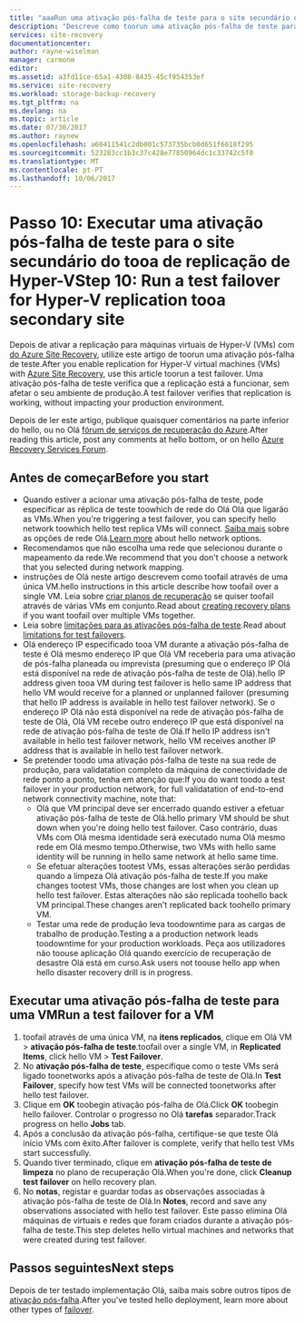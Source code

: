 ```yaml
---
title: "aaaRun uma ativação pós-falha de teste para o site secundário do tooa de replicação de VM de Hyper-V com o Azure Site Recovery | Microsoft Docs"
description: "Descreve como toorun uma ativação pós-falha de teste para tooa de replicação de VM de Hyper-V secundário para o System Center VMM do site com o Azure Site Recovery."
services: site-recovery
documentationcenter: 
author: rayne-wiselman
manager: carmonm
editor: 
ms.assetid: a3fd11ce-65a1-4308-8435-45cf954353ef
ms.service: site-recovery
ms.workload: storage-backup-recovery
ms.tgt_pltfrm: na
ms.devlang: na
ms.topic: article
ms.date: 07/30/2017
ms.author: raynew
ms.openlocfilehash: a60411541c2db001c573735bcb0d651f6618f295
ms.sourcegitcommit: 523283cc1b3c37c428e77850964dc1c33742c5f0
ms.translationtype: MT
ms.contentlocale: pt-PT
ms.lasthandoff: 10/06/2017
---
```

# <a name="step-10-run-a-test-failover-for-hyper-v-replication-tooa-secondary-site"></a><span data-ttu-id="7d01e-103">Passo 10: Executar uma ativação pós-falha de teste para o site secundário do tooa de replicação de Hyper-V</span><span class="sxs-lookup"><span data-stu-id="7d01e-103">Step 10: Run a test failover for Hyper-V replication tooa secondary site</span></span>


<span data-ttu-id="7d01e-104">Depois de ativar a replicação para máquinas virtuais de Hyper-V (VMs) com [do Azure Site Recovery](site-recovery-overview.md), utilize este artigo de toorun uma ativação pós-falha de teste.</span><span class="sxs-lookup"><span data-stu-id="7d01e-104">After you enable replication for Hyper-V virtual machines (VMs) with [Azure Site Recovery](site-recovery-overview.md), use this article toorun a test failover.</span></span> <span data-ttu-id="7d01e-105">Uma ativação pós-falha de teste verifica que a replicação está a funcionar, sem afetar o seu ambiente de produção.</span><span class="sxs-lookup"><span data-stu-id="7d01e-105">A test failover verifies that replication is working, without impacting your production environment.</span></span> 


<span data-ttu-id="7d01e-106">Depois de ler este artigo, publique quaisquer comentários na parte inferior do hello, ou no Olá [fórum de serviços de recuperação do Azure](https://social.msdn.microsoft.com/forums/azure/home?forum=hypervrecovmgr).</span><span class="sxs-lookup"><span data-stu-id="7d01e-106">After reading this article, post any comments at hello bottom, or on hello [Azure Recovery Services Forum](https://social.msdn.microsoft.com/forums/azure/home?forum=hypervrecovmgr).</span></span>


## <a name="before-you-start"></a><span data-ttu-id="7d01e-107">Antes de começar</span><span class="sxs-lookup"><span data-stu-id="7d01e-107">Before you start</span></span>

- <span data-ttu-id="7d01e-108">Quando estiver a acionar uma ativação pós-falha de teste, pode especificar as réplica de teste toowhich de rede do Olá Olá que ligarão as VMs.</span><span class="sxs-lookup"><span data-stu-id="7d01e-108">When you're triggering a test failover, you can specify hello network toowhich hello test replica VMs will connect.</span></span> <span data-ttu-id="7d01e-109">[Saiba mais](site-recovery-test-failover-vmm-to-vmm.md#network-options-in-site-recovery) sobre as opções de rede Olá.</span><span class="sxs-lookup"><span data-stu-id="7d01e-109">[Learn more](site-recovery-test-failover-vmm-to-vmm.md#network-options-in-site-recovery) about hello network options.</span></span>
- <span data-ttu-id="7d01e-110">Recomendamos que não escolha uma rede que selecionou durante o mapeamento da rede.</span><span class="sxs-lookup"><span data-stu-id="7d01e-110">We recommend that you don't choose a network that you selected during network mapping.</span></span>
- <span data-ttu-id="7d01e-111">instruções de Olá neste artigo descrevem como toofail através de uma única VM.</span><span class="sxs-lookup"><span data-stu-id="7d01e-111">hello instructions in this article describe how toofail over a single VM.</span></span> <span data-ttu-id="7d01e-112">Leia sobre [criar planos de recuperação](site-recovery-create-recovery-plans.md) se quiser toofail através de várias VMs em conjunto.</span><span class="sxs-lookup"><span data-stu-id="7d01e-112">Read about [creating recovery plans](site-recovery-create-recovery-plans.md) if you want toofail over multiple VMs together.</span></span>
- <span data-ttu-id="7d01e-113">Leia sobre [limitações para as ativações pós-falha de teste](site-recovery-test-failover-vmm-to-vmm.md#things-to-note).</span><span class="sxs-lookup"><span data-stu-id="7d01e-113">Read about [limitations for test failovers](site-recovery-test-failover-vmm-to-vmm.md#things-to-note).</span></span>
- <span data-ttu-id="7d01e-114">Olá endereço IP especificado tooa VM durante a ativação pós-falha de teste é Olá mesmo endereço IP que Olá VM receberia para uma ativação de pós-falha planeada ou imprevista (presuming que o endereço IP Olá está disponível na rede de ativação pós-falha de teste de Olá).</span><span class="sxs-lookup"><span data-stu-id="7d01e-114">hello IP address given tooa VM during test failover is hello same IP address that hello VM would receive for a planned or unplanned failover (presuming that hello IP address is available in hello test failover network).</span></span> <span data-ttu-id="7d01e-115">Se o endereço IP Olá não está disponível na rede de ativação pós-falha de teste de Olá, Olá VM recebe outro endereço IP que está disponível na rede de ativação pós-falha de teste de Olá.</span><span class="sxs-lookup"><span data-stu-id="7d01e-115">If hello IP address isn't available in hello test failover network, hello VM receives another IP address that is available in hello test failover network.</span></span>
- <span data-ttu-id="7d01e-116">Se pretender toodo uma ativação pós-falha de teste na sua rede de produção, para validatation completo da máquina de conectividade de rede ponto a ponto, tenha em atenção que:</span><span class="sxs-lookup"><span data-stu-id="7d01e-116">If you do want toodo a test failover in your production network, for full validatation of end-to-end network connectivity machine, note that:</span></span>
    - <span data-ttu-id="7d01e-117">Olá que VM principal deve ser encerrado quando estiver a efetuar ativação pós-falha de teste de Olá.</span><span class="sxs-lookup"><span data-stu-id="7d01e-117">hello primary VM should be shut down when you're doing hello test failover.</span></span> <span data-ttu-id="7d01e-118">Caso contrário, duas VMs com Olá mesma identidade será executado numa Olá mesmo rede em Olá mesmo tempo.</span><span class="sxs-lookup"><span data-stu-id="7d01e-118">Otherwise, two VMs with hello same identity will be running in hello same network at hello same time.</span></span> 
    - <span data-ttu-id="7d01e-119">Se efetuar alterações tootest VMs, essas alterações serão perdidas quando a limpeza Olá ativação pós-falha de teste.</span><span class="sxs-lookup"><span data-stu-id="7d01e-119">If you make changes tootest VMs, those changes are lost when you clean up hello test failover.</span></span> <span data-ttu-id="7d01e-120">Estas alterações não são replicada toohello back VM principal.</span><span class="sxs-lookup"><span data-stu-id="7d01e-120">These changes aren't replicated back toohello primary VM.</span></span>
    - <span data-ttu-id="7d01e-121">Testar uma rede de produção leva toodowntime para as cargas de trabalho de produção.</span><span class="sxs-lookup"><span data-stu-id="7d01e-121">Testing a a production network leads toodowntime for your production workloads.</span></span> <span data-ttu-id="7d01e-122">Peça aos utilizadores não toouse aplicação Olá quando exercício de recuperação de desastre Olá está em curso.</span><span class="sxs-lookup"><span data-stu-id="7d01e-122">Ask users not toouse hello app when hello disaster recovery drill is in progress.</span></span>  


## <a name="run-a-test-failover-for-a-vm"></a><span data-ttu-id="7d01e-123">Executar uma ativação pós-falha de teste para uma VM</span><span class="sxs-lookup"><span data-stu-id="7d01e-123">Run a test failover for a VM</span></span>

1. <span data-ttu-id="7d01e-124">toofail através de uma única VM, na **itens replicados**, clique em Olá VM > **ativação pós-falha de teste**.</span><span class="sxs-lookup"><span data-stu-id="7d01e-124">toofail over a single VM, in **Replicated Items**, click hello VM > **Test Failover**.</span></span>
2. <span data-ttu-id="7d01e-125">No **ativação pós-falha de teste**, especifique como o teste VMs será ligado toonetworks após a ativação pós-falha de teste de Olá.</span><span class="sxs-lookup"><span data-stu-id="7d01e-125">In **Test Failover**, specify how test VMs will be connected toonetworks after hello test failover.</span></span> 
3. <span data-ttu-id="7d01e-126">Clique em **OK** toobegin ativação pós-falha de Olá.</span><span class="sxs-lookup"><span data-stu-id="7d01e-126">Click **OK** toobegin hello failover.</span></span> <span data-ttu-id="7d01e-127">Controlar o progresso no Olá **tarefas** separador.</span><span class="sxs-lookup"><span data-stu-id="7d01e-127">Track progress on hello **Jobs** tab.</span></span>
5. <span data-ttu-id="7d01e-128">Após a conclusão da ativação pós-falha, certifique-se que teste Olá início VMs com êxito.</span><span class="sxs-lookup"><span data-stu-id="7d01e-128">After failover is complete, verify that hello test VMs start successfully.</span></span>
6. <span data-ttu-id="7d01e-129">Quando tiver terminado, clique em **ativação pós-falha de teste de limpeza** no plano de recuperação Olá.</span><span class="sxs-lookup"><span data-stu-id="7d01e-129">When you're done, click **Cleanup test failover** on hello recovery plan.</span></span>
7. <span data-ttu-id="7d01e-130">No **notas**, registar e guardar todas as observações associadas à ativação pós-falha de teste de Olá.</span><span class="sxs-lookup"><span data-stu-id="7d01e-130">In **Notes**, record and save any observations associated with hello test failover.</span></span> <span data-ttu-id="7d01e-131">Este passo elimina Olá máquinas de virtuais e redes que foram criados durante a ativação pós-falha de teste.</span><span class="sxs-lookup"><span data-stu-id="7d01e-131">This step deletes hello virtual machines and networks that were created during test failover.</span></span>


## <a name="next-steps"></a><span data-ttu-id="7d01e-132">Passos seguintes</span><span class="sxs-lookup"><span data-stu-id="7d01e-132">Next steps</span></span>

<span data-ttu-id="7d01e-133">Depois de ter testado implementação Olá, saiba mais sobre outros tipos de [ativação pós-falha](site-recovery-failover.md).</span><span class="sxs-lookup"><span data-stu-id="7d01e-133">After you've tested hello deployment, learn more about other types of [failover](site-recovery-failover.md).</span></span>
